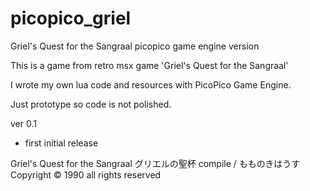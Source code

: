 picopico_griel
==============

Griel's Quest for the Sangraal 
picopico game engine version


This is a game from retro msx game 'Griel's Quest for the Sangraal'

I wrote my own lua code and resources with PicoPico Game Engine.

Just prototype so code is not polished. 



ver 0.1
- first initial release 



Griel's Quest for the Sangraal 
グリエルの聖杯 
compile / もものきはうす 
Copyright © 1990 all rights reserved 
